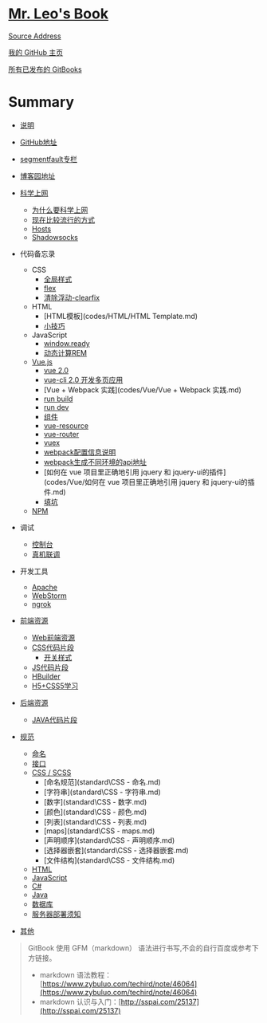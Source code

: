 # [Mr. Leo's Book](https://mrleo.gitbooks.io/books/content/)

[Source Address](https://github.com/MrLeo/books)

[我的 GitHub 主页](https://github.com/MrLeo)

[所有已发布的 GitBooks](https://www.gitbook.com/@mrleo)

# Summary

* [说明](README.md)
* [GitHub地址](https://github.com/MrLeo)
* [segmentfault专栏](https://segmentfault.com/blog/mr-leo)
* [博客园地址](http:/www.cnblogs.com/blog-leo)

* [科学上网](GFW/README.md)
     * [为什么要科学上网](GFW/why.md)
     * [现在比较流行的方式](GFW/how.md)
     * [Hosts](GFW/hosts.md)
     * [Shadowsocks](GFW/shadowsocks.md)

* 代码备忘录
     * CSS
         * [全局样式](codes/CSS/global.md)
         * [flex](codes/CSS/flex.md)
         * [清除浮动-clearfix](codes/CSS/clearfix.md)
     * HTML
         * [HTML模板](codes/HTML/HTML Template.md)
         * [小技巧](codes/HTML/小技巧.md)
     * JavaScript
         * [window.ready](codes/JavaScript/window.ready.md)
         * [动态计算REM](codes/JavaScript/动态计算REM.md)
     * [Vue.js](codes/Vue/README.md)
         * [vue 2.0](codes/Vue/vue2.0.md)
         * [vue-cli 2.0 开发多页应用](codes/Vue/vue-cli多页应用.md)
         * [Vue + Webpack 实践](codes/Vue/Vue + Webpack 实践.md)
         * [run build](codes/Vue/run_build.md)
         * [run dev](codes/Vue/run_dev.md)
         * [组件](codes/Vue/组件.md)
         * [vue-resource](codes/Vue/vue-resource.md)
         * [vue-router](codes/Vue/vue-router.md)
         * [vuex](codes/Vue/vuex.md)
         * [webpack配置信息说明](codes/Vue/webpack配置信息说明.md)
         * [webpack生成不同环境的api地址](codes/Vue/webpack生成不同环境的api地址.md)
         * [如何在 vue 项目里正确地引用 jquery 和 jquery-ui的插件](codes/Vue/如何在 vue 项目里正确地引用 jquery 和 jquery-ui的插件.md)
         * [填坑](codes/Vue/错误收集.md)
     * [NPM](C:/Users/lxbin/Documents/WWW/books/codes/NPM.md)

* 调试
     * [控制台](resource/console.md)
     * [真机联调](resource/spy-debugger.md)

* 开发工具
     * [Apache](tools/Apache.md)
     * [WebStorm](tools/WebStorm.md)
     * [ngrok](tools/ngrok.md)

* [前端资源](resource/README.md)
     * [Web前端资源](resource/Web前端.md)
     * [CSS代码片段](resource/CSS代码片段.md)
       * [开关样式](resource/switch.md)
     * [JS代码片段](resource/JS代码片段.md)
     * [HBuilder](resource/HBuilder.md)
     * [H5+CSS5学习](resource/H5+CSS3.md)

* [后端资源](resource2/README.md)
     * [JAVA代码片段](resource2/java.md)

* [规范](standard/README.md)
     * [命名](standard/命名.md)
     * [接口](standard/接口.md)
     * [CSS / SCSS](standard/CSS.md)
          * [命名规范](standard\CSS - 命名.md)
          * [字符串](standard\CSS - 字符串.md)
          * [数字](standard\CSS - 数字.md)
          * [颜色](standard\CSS - 颜色.md)
          * [列表](standard\CSS - 列表.md)
          * [maps](standard\CSS - maps.md)
          * [声明顺序](standard\CSS - 声明顺序.md)
          * [选择器嵌套](standard\CSS - 选择器嵌套.md)
          * [文件结构](standard\CSS - 文件结构.md)
     * [HTML](standard/HTML.md)
     * [JavaScript](standard/JavaScript.md)
     * [C#](standard/csharp.md)
     * [Java](standard/java.md)
     * [数据库](standard/数据库.md)
     * [服务器部署须知](standard/项目部署须知.md)

* [其他](other)




> GitBook 使用 GFM（markdown） 语法进行书写,不会的自行百度或参考下方链接。
> - markdown 语法教程：[https://www.zybuluo.com/techird/note/46064](https://www.zybuluo.com/techird/note/46064)
> - markdown 认识与入门：[http://sspai.com/25137](http://sspai.com/25137)